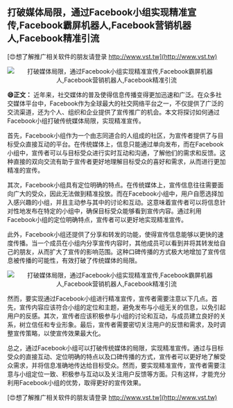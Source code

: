 ## **打破媒体局限，通过Facebook小组实现精准宣传,Facebook霸屏机器人,Facebook营销机器人,Facebook精准引流**

[😍想了解推广相关软件的朋友请登录 http://www.vst.tw](http://www.vst.tw)

 <center><img src="https://vst.tw/MP4/tuiguang/png/7.png" alt="打破媒体局限，通过Facebook小组实现精准宣传,Facebook霸屏机器人,Facebook营销机器人,Facebook精准引流"></center>

**😄正文：**
近年来，社交媒体的普及使得信息传播变得更加迅速和广泛。在众多社交媒体平台中，Facebook作为全球最大的社交网络平台之一，不仅提供了广泛的交流渠道，还为个人、组织和企业提供了宣传推广的机会。本文将探讨如何通过Facebook小组打破传统媒体局限，实现精准宣传。

首先，Facebook小组作为一个由志同道合的人组成的社区，为宣传者提供了与目标受众直接互动的平台。在传统媒体上，信息只能通过单向发布，而在Facebook小组中，宣传者可以与目标受众进行实时互动和沟通，了解他们的需求和反馈。这种直接的双向交流有助于宣传者更好地理解目标受众的喜好和需求，从而进行更加精准的宣传。

其次，Facebook小组具有定位明确的特点。在传统媒体上，宣传信息往往需要面向广大的受众，因此无法做到精准投放。而在Facebook小组中，用户自愿选择加入感兴趣的小组，并且主动参与其中的讨论和互动。这意味着宣传者可以将信息针对性地发布在特定的小组中，确保目标受众能够看到宣传内容。通过利用Facebook小组的定位明确特点，宣传者可以更好地实现精准宣传。

此外，Facebook小组还提供了分享和转发的功能，使得宣传信息能够以更快的速度传播。当一个成员在小组内分享宣传内容时，其他成员可以看到并将其转发给自己的朋友，从而扩大了宣传的影响范围。这种口碑传播的方式极大地增加了宣传信息被传播的可能性，有效打破了传统媒体的局限。

 <center><img src="https://vst.tw/MP4/tuiguang/png/7.png" alt="打破媒体局限，通过Facebook小组实现精准宣传,Facebook霸屏机器人,Facebook营销机器人,Facebook精准引流"></center>

然而，要实现通过Facebook小组进行精准宣传，宣传者需要注意以下几点。首先，宣传内容应该符合小组的定位和主题，避免发布与小组无关的信息，以免引起用户的反感。其次，宣传者应该积极参与小组的讨论和互动，与成员建立良好的关系，树立信任和专业形象。最后，宣传者需要密切关注用户的反馈和需求，及时调整宣传策略，以使宣传效果最大化。

总之，通过Facebook小组可以打破传统媒体的局限，实现精准宣传。通过与目标受众的直接互动、定位明确的特点以及口碑传播的方式，宣传者可以更好地了解受众需求，并将信息准确地传达给目标受众。然而，要实现精准宣传，宣传者需要注意与小组定位一致、积极参与互动以及关注用户反馈等方面。只有这样，才能充分利用Facebook小组的优势，取得更好的宣传效果。

[😍想了解推广相关软件的朋友请登录 http://www.vst.tw](http://www.vst.tw)



